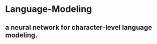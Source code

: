 # Language-Modeling
a neural network for character-level language modeling. 
----------------------------------------------------------------------------
